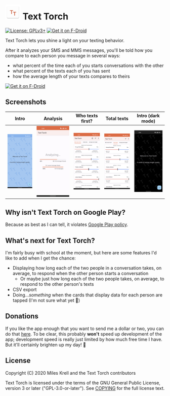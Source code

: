 # ![Text Torch logo](app/src/main/res/mipmap-mdpi/ic_launcher.png) Text Torch  

[![License: GPLv3+](https://img.shields.io/badge/License-GPLv3%2B-blue)](COPYING) [![Get it on F-Droid](https://img.shields.io/f-droid/v/com.mileskrell.texttorch)](https://f-droid.org/packages/com.mileskrell.texttorch/)

Text Torch lets you shine a light on your texting behavior.

After it analyzes your SMS and MMS messages, you'll be told how you compare to each person you message in several ways:
- what percent of the time each of you starts conversations with the other
- what percent of the texts each of you has sent
- how the average length of your texts compares to theirs

[<img src="https://fdroid.gitlab.io/artwork/badge/get-it-on.png" alt="Get it on F-Droid" height="80">](https://f-droid.org/packages/com.mileskrell.texttorch/)

## Screenshots

| Intro | Analysis | Who texts first? | Total texts | Intro (dark mode) |
| :---: | :---: | :---: | :---: | :---: |
| ![Intro](fastlane/metadata/android/en-US/images/phoneScreenshots/1.png) | ![Analysis](fastlane/metadata/android/en-US/images/phoneScreenshots/2.png) | ![Who texts first?](fastlane/metadata/android/en-US/images/phoneScreenshots/3.png) | ![Total texts](fastlane/metadata/android/en-US/images/phoneScreenshots/4.png) | ![Intro (dark mode)](fastlane/metadata/android/en-US/images/phoneScreenshots/5.png) |

## Why isn't Text Torch on Google Play?

Because as best as I can tell, it violates [Google Play policy](https://support.google.com/googleplay/android-developer/answer/9047303#invalid).

## What's next for Text Torch?

I'm fairly busy with school at the moment, but here are some features I'd like to add when I get the chance:
- Displaying how long each of the two people in a conversation takes, on average, to respond when the other person starts a conversation
  - Or maybe just how long each of the two people takes, on average, to respond to the other person's texts
- CSV export
- Doing…*something* when the cards that display data for each person are tapped (I'm not sure what yet 🤔)

## Donations

If you like the app enough that you want to send me a dollar or two, you can do that [here](https://paypal.me/mileskrell). To be clear, this probably **won't** speed up development of the app; development speed is really just limited by how much free time I have. But it'll certainly brighten up my day! 🙂

## License

Copyright (C) 2020 Miles Krell and the Text Torch contributors

Text Torch is licensed under the terms of the GNU General Public License, version 3 or later ("GPL-3.0-or-later"). See [COPYING](COPYING) for the full license text.
